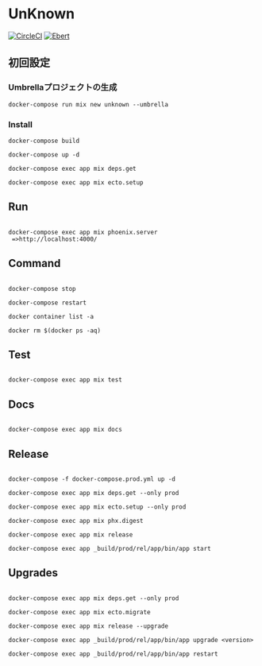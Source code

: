 # UnKnown

[![CircleCI](https://circleci.com/gh/su-mi-lab/unknown.svg?style=svg)](https://circleci.com/gh/su-mi-lab/unknown)
[![Ebert](https://ebertapp.io/github/su-mi-lab/unknown.svg)](https://ebertapp.io/github/su-mi-lab/unknown)

## 初回設定

### Umbrellaプロジェクトの生成

```
docker-compose run mix new unknown --umbrella
```

### Install

```
docker-compose build

docker-compose up -d

docker-compose exec app mix deps.get

docker-compose exec app mix ecto.setup
```

## Run

```

docker-compose exec app mix phoenix.server
 =>http://localhost:4000/

```

## Command

```

docker-compose stop

docker-compose restart

docker container list -a

docker rm $(docker ps -aq)

```

## Test

```

docker-compose exec app mix test

```

## Docs

```

docker-compose exec app mix docs

```

## Release

```

docker-compose -f docker-compose.prod.yml up -d

docker-compose exec app mix deps.get --only prod

docker-compose exec app mix ecto.setup --only prod

docker-compose exec app mix phx.digest

docker-compose exec app mix release

docker-compose exec app _build/prod/rel/app/bin/app start

```

## Upgrades

```

docker-compose exec app mix deps.get --only prod

docker-compose exec app mix ecto.migrate

docker-compose exec app mix release --upgrade

docker-compose exec app _build/prod/rel/app/bin/app upgrade <version>

docker-compose exec app _build/prod/rel/app/bin/app restart

```